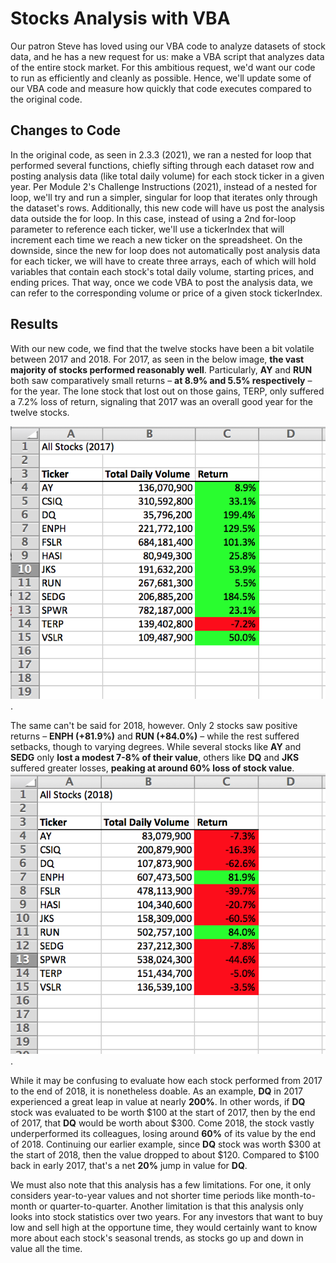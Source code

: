 # Stocks Analysis with VBA
Our patron Steve has loved using our VBA code to analyze datasets of stock data, and he has a new request for us: make a VBA script that analyzes data of the entire stock market.
For this ambitious request, we'd want our code to run as efficiently and cleanly as possible. Hence, we'll update some of our VBA code and measure how quickly that code executes compared to the original code.

## Changes to Code ##
In the original code, as seen in 2.3.3 (2021), we ran a nested for loop that performed several functions, chiefly sifting through each dataset row and posting analysis data (like total daily volume) for each stock ticker in a given year. Per Module 2's Challenge Instructions (2021), instead of a nested for loop, we'll try and run a simpler, singular for loop that iterates only through the dataset's rows. Additionally, this new code will have us post the analysis data outside the for loop. In this case, instead of using a 2nd for-loop parameter to reference each ticker, we'll use a tickerIndex that will increment each time we reach a new ticker on the spreadsheet. On the downside, since the new for loop does not automatically post analysis data for each ticker, we will have to create three arrays, each of which will hold variables that contain each stock's total daily volume, starting prices, and ending prices. That way, once we code VBA to post the analysis data, we can refer to the corresponding volume or price of a given stock tickerIndex.

## Results ##
With our new code, we find that the twelve stocks have been a bit volatile between 2017 and 2018. For 2017, as seen in the below image, **the vast majority of stocks performed reasonably well**. Particularly, **AY** and **RUN** both saw comparatively small returns – **at 8.9% and 5.5% respectively** – for the year. The lone stock that lost out on those gains, TERP, only suffered a 7.2% loss of return, signaling that 2017 was an overall good year for the twelve stocks.

![2017 stock performance](VBA_runtimes/All_2017.png "2017 stock performance").

The same can't be said for 2018, however. Only 2 stocks saw positive returns – **ENPH (+81.9%)** and **RUN (+84.0%)** – while the rest suffered setbacks, though to varying degrees. While several stocks like **AY** and **SEDG** only **lost a modest 7-8% of their value**, others like **DQ** and **JKS** suffered greater losses, **peaking at around 60% loss of stock value**.
![2018 stock performance](VBA_runtimes/All_2018.png "2018 stock performance").

While it may be confusing to evaluate how each stock performed from 2017 to the end of 2018, it is nonetheless doable. As an example, **DQ** in 2017 experienced a great leap in value at nearly **200%**. In other words, if **DQ** stock was evaluated to be worth $100 at the start of 2017, then by the end of 2017, that **DQ** would be worth about $300. Come 2018, the stock vastly underperformed its colleagues, losing around **60%** of its value by the end of 2018. Continuing our earlier example, since **DQ** stock was worth $300 at the start of 2018, then the value dropped to about $120. Compared to $100 back in early 2017, that's a net **20%** jump in value for **DQ**.

We must also note that this analysis has a few limitations. For one, it only considers year-to-year values and not shorter time periods like month-to-month or quarter-to-quarter. Another limitation is that this analysis only looks into stock statistics over two years. For any investors that want to buy low and sell high at the opportune time, they would certainly want to know more about each stock's seasonal trends, as stocks go up and down in value all the time.
